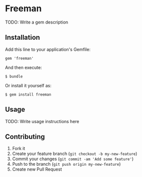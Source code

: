 # Freeman

TODO: Write a gem description

## Installation

Add this line to your application's Gemfile:

    gem 'freeman'

And then execute:

    $ bundle

Or install it yourself as:

    $ gem install freeman

## Usage

TODO: Write usage instructions here

## Contributing

1. Fork it
2. Create your feature branch (`git checkout -b my-new-feature`)
3. Commit your changes (`git commit -am 'Add some feature'`)
4. Push to the branch (`git push origin my-new-feature`)
5. Create new Pull Request
